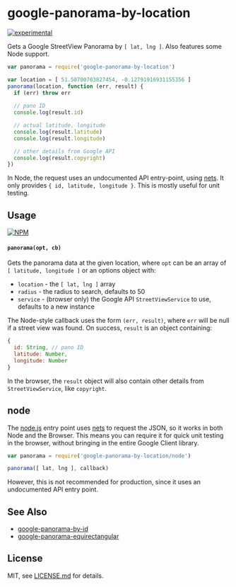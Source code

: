 # google-panorama-by-location

[![experimental](http://badges.github.io/stability-badges/dist/experimental.svg)](http://github.com/badges/stability-badges)

Gets a Google StreetView Panorama by `[ lat, lng ]`. Also features some Node support.

```js
var panorama = require('google-panorama-by-location')

var location = [ 51.50700703827454, -0.12791916931155356 ]
panorama(location, function (err, result) {
  if (err) throw err
  
  // pano ID
  console.log(result.id)

  // actual latitude, longitude
  console.log(result.latitude)
  console.log(result.longitude)

  // other details from Google API
  console.log(result.copyright)
})
```

In Node, the request uses an undocumented API entry-point, using [nets](https://www.npmjs.com/package/nets). It only provides `{ id, latitude, longitude }`. This is mostly useful for unit testing.

## Usage

[![NPM](https://nodei.co/npm/google-panorama-by-location.png)](https://www.npmjs.com/package/google-panorama-by-location)

#### `panorama(opt, cb)`

Gets the panorama data at the given location, where `opt` can be an array of `[ latitude, longitude ]` or an options object with:

- `location` - the `[ lat, lng ]` array
- `radius` - the radius to search, defaults to 50
- `service` - (browser only) the Google API `StreetViewService` to use, defaults to a new instance

The Node-style callback uses the form `(err, result)`, where `err` will be null if a street view was found. On success, `result` is an object containing:

```js
{
  id: String, // pano ID
  latitude: Number,
  longitude: Number
}
```

In the browser, the `result` object will also contain other details from `StreetViewService`, like `copyright`. 

## node

The [node.js](./node.js) entry point uses [nets](https://github.com/maxogden/nets) to request the JSON, so it works in both Node and the Browser. This means you can require it for quick unit testing in the browser, without bringing in the entire Google Client library. 

```js
var panorama = require('google-panorama-by-location/node')

panorama([ lat, lng ], callback)
```

However, this is not recommended for production, since it uses an undocumented API entry point.

## See Also

- [google-panorama-by-id](https://github.com/Jam3/google-panorama-by-id)
- [google-panorama-equirectangular](https://github.com/mattdesl/google-panorama-equirectangular)

## License

MIT, see [LICENSE.md](http://github.com/Jam3/google-panorama-by-location/blob/master/LICENSE.md) for details.
